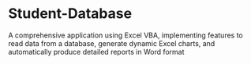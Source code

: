 # Student-Database
A comprehensive application using Excel VBA, implementing features to read data from a database, generate dynamic Excel charts, and automatically produce detailed reports in Word format
